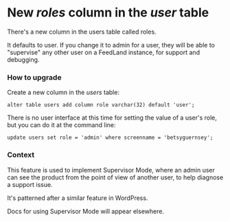 # New <i>roles</i> column in the <i>user</i> table

There's a new column in the users table called roles. 

It defaults to user. If you change it to admin for a user, they will be able to "supervise" any other user on a FeedLand instance, for support and debugging. 

### How to upgrade

Create a new column in the <i>users</i> table:

`alter table users add column role varchar(32) default 'user';`

There is no user interface at this time for setting the value of a user's role, but you can do it at the command line:

`update users set role = 'admin' where screenname = 'betsyguernsey';`

### Context

This feature is used to implement Supervisor Mode, where an admin user can see the product from the point of view of another user, to help diagnose a support issue. 

It's patterned after a similar feature in WordPress.

Docs for using Supervisor Mode will appear elsewhere. 

